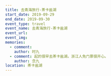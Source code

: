 ```yaml
---
title: 去青海旅行-茶卡盐湖
start_date: 2019-09-29
end_date: 2019-09-30
event_type: travel
event_name: 去青海旅行-茶卡盐湖
event_url: 
event_img: 
memories:
  - comment: 
    author: 时九
  - comment: 起的很早去茶卡盐湖。浙江人免门票很开心。
    author: 念九
location: 茶卡盐湖
---
```

